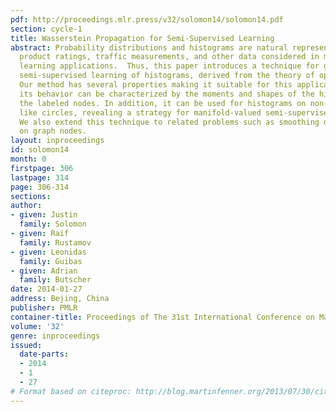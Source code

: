 ```yaml
---
pdf: http://proceedings.mlr.press/v32/solomon14/solomon14.pdf
section: cycle-1
title: Wasserstein Propagation for Semi-Supervised Learning
abstract: Probability distributions and histograms are natural representations for
  product ratings, traffic measurements, and other data considered in many machine
  learning applications.  Thus, this paper introduces a technique for graph-based
  semi-supervised learning of histograms, derived from the theory of optimal transportation.
  Our method has several properties making it suitable for this application; in particular,
  its behavior can be characterized by the moments and shapes of the histograms at
  the labeled nodes. In addition, it can be used for histograms on non-standard domains
  like circles, revealing a strategy for manifold-valued semi-supervised learning.
  We also extend this technique to related problems such as smoothing distributions
  on graph nodes.
layout: inproceedings
id: solomon14
month: 0
firstpage: 306
lastpage: 314
page: 306-314
sections: 
author:
- given: Justin
  family: Solomon
- given: Raif
  family: Rustamov
- given: Leonidas
  family: Guibas
- given: Adrian
  family: Butscher
date: 2014-01-27
address: Bejing, China
publisher: PMLR
container-title: Proceedings of The 31st International Conference on Machine Learning
volume: '32'
genre: inproceedings
issued:
  date-parts:
  - 2014
  - 1
  - 27
# Format based on citeproc: http://blog.martinfenner.org/2013/07/30/citeproc-yaml-for-bibliographies/
---
```

